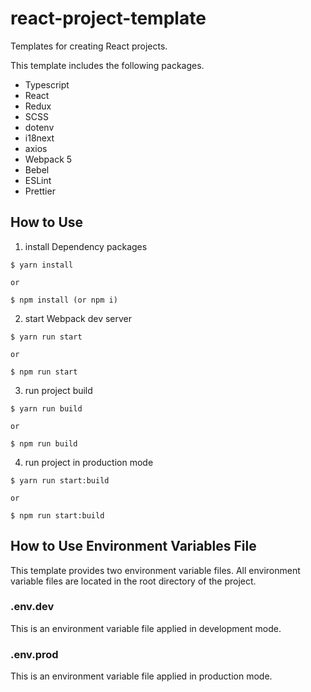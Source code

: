 # react-project-template

Templates for creating React projects.

This template includes the following packages.

- Typescript
- React
- Redux
- SCSS
- dotenv
- i18next
- axios
- Webpack 5
- Bebel
- ESLint
- Prettier

## How to Use

1. install Dependency packages

```
$ yarn install

or

$ npm install (or npm i)
```

2. start Webpack dev server

```
$ yarn run start

or

$ npm run start
```

3. run project build

```
$ yarn run build

or

$ npm run build
```

4. run project in production mode

```
$ yarn run start:build

or

$ npm run start:build
```

## How to Use Environment Variables File

This template provides two environment variable files. All environment variable files are located in the root directory of the project.

### .env.dev

This is an environment variable file applied in development mode.

### .env.prod

This is an environment variable file applied in production mode.
